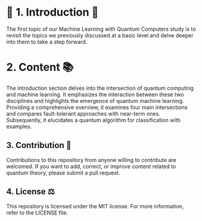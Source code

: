 # 🌌 1. Introduction 🚀

The first topic of our Machine Learning with Quantum Computers study is to revisit the topics we previously discussed at a basic level and delve deeper into them to take a step forward.

# 2. Content 📚

The introduction section delves into the intersection of quantum computing and machine learning. It emphasizes the interaction between these two disciplines and highlights the emergence of quantum machine learning. Providing a comprehensive overview, it examines four main intersections and compares fault-tolerant approaches with near-term ones. Subsequently, it elucidates a quantum algorithm for classification with examples.

  
## 3. Contribution 🤝
Contributions to this repository from anyone willing to contribute are welcomed. If you want to add, correct, or improve content related to quantum theory, please submit a pull request.

## 4. License ⚖️
This repository is licensed under the MIT license. For more information, refer to the LICENSE file.
